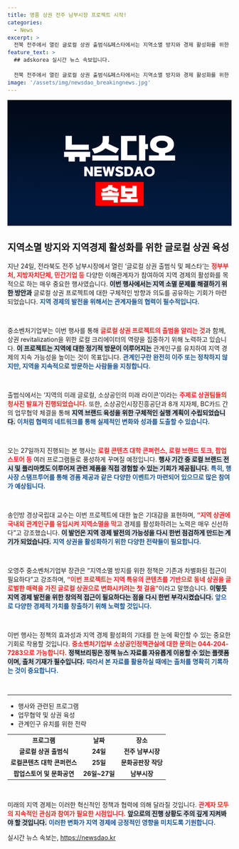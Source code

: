 ```yaml
---
title: 명품 상권 전주 남부시장 프로젝트 시작!
categories:
  - News
excerpt: >
  전북 전주에서 열린 글로컬 상권 출범식&페스타에서는 지역소멸 방지와 경제 활성화를 위한 다양한 프로그램이 진행된다. 로컬 크리에이터들이 이끄는 글로컬 상권 프로젝트로 새로운 상권의 청사진이 펼쳐진다.
feature_text: >
  ## adskorea 실시간 뉴스 속보입니다.

  전북 전주에서 열린 글로컬 상권 출범식&페스타에서는 지역소멸 방지와 경제 활성화를 위한 다양한 프로그램이 진행된다. 로컬 크리에이터들이 이끄는 글로컬 상권 프로젝트로 새로운 상권의 청사진이 펼쳐진다.
image: '/assets/img/newsdao_breakingnews.jpg'
---
```


<p><img src="/assets/img/newsdao_breakingnews.jpg" alt="adskorea 속보" /></p>

<h2 data-ke-size="size26">지역소멸 방지와 지역경제 활성화를 위한 글로컬 상권 육성</h2>

<p data-ke-size="size16">지난 24일, 전라북도 전주 남부시장에서 열린 ‘글로컬 상권 출범식 및 페스타’는 <b><span style="color: #ee2323;">정부부처, 지방자치단체, 민간기업 등</span></b> 다양한 이해관계자가 참여하여 지역 경제의 활성화를 목적으로 하는 매우 중요한 행사였습니다. <b><span style="background-color: #21538527;">이번 행사에서는 지역 소멸 문제를 해결하기 위한 방안과</span></b> 글로컬 상권 프로젝트에 대한 구체적인 방향과 의도를 공유하는 기회가 마련되었습니다. <b><span style="color: #1a5490;">지역 경제의 발전을 위해서는 관계자들의 협력이 필수적입니다.</span></b></p>

<p data-ke-size="size16">&nbsp;</p>

<p data-ke-size="size16">중소벤처기업부는 이번 행사를 통해 <b><span style="color: #ee2323;">글로컬 상권 프로젝트의 출범을 알리는 것</span></b>과 함께, 상권 revitalization을 위한 로컬 크리에이터의 역량을 집중하기 위해 노력하고 있습니다. <b><span style="background-color: #21538527;">이 프로젝트는 지역에 대한 정기적 방문이 이루어지는</span></b> 관계인구를 유치하여 지역 경제의 지속 가능성을 높이는 것이 목표입니다. <b><span style="color: #1a5490;">관계인구란 완전히 이주 또는 정착하지 않지만, 지역을 지속적으로 방문하는 사람들을 지칭합니다.</span></b></p>

<p data-ke-size="size16">&nbsp;</p>

<p data-ke-size="size16">출범식에서는 ‘지역의 미래 글로컬, 소상공인의 미래 라이콘’이라는 <b><span style="color: #ee2323;">주제로 상권팀들의 청사진 발표가 진행되었습니다.</span></b> 또한, 소상공인시장진흥공단과 8개 지자체, BC카드 간의 업무협약 체결을 통해 <b><span style="background-color: #21538527;">지역 브랜드 육성을 위한 구체적인 실행 계획이 수립되었습니다.</span></b> <b><span style="color: #1a5490;">이처럼 협력의 네트워크를 통해 실제적인 변화와 성과를 도출할 수 있습니다.</span></b></p>

<p data-ke-size="size16">&nbsp;</p>

<p data-ke-size="size16">오는 27일까지 진행되는 본 행사는 <b><span style="color: #ee2323;">로컬 콘텐츠 대학 콘퍼런스, 로컬 브랜드 토크, 팝업스토어 등</span></b> 여러 프로그램들로 풍성하게 꾸며질 예정입니다. <b><span style="background-color: #21538527;">행사 기간 중 로컬 브랜드 전시 및 플리마켓도 이루어져 관련 제품을 직접 경험할 수 있는 기회가 제공됩니다.</span></b> <b><span style="color: #1a5490;">특히, 행사장 스탬프투어를 통해 경품 제공과 같은 다양한 이벤트가 마련되어 있으므로 많은 참여가 예상됩니다.</span></b></p>

<p data-ke-size="size16">&nbsp;</p>

<p data-ke-size="size16">송인방 경상국립대 교수는 이번 프로젝트에 대한 높은 기대감을 표현하며, <b><span style="color: #ee2323;">“지역 상권에 국내외 관계인구를 유입시켜 지역소멸을 막고</span></b> 경제를 활성화하려는 노력은 매우 신선하다”고 강조했습니다. <b><span style="background-color: #21538527;">이 발언은 지역 경제 발전의 가능성을 다시 한번 점검하게 만드는 계기가 되었습니다.</span></b> <b><span style="color: #1a5490;">지역 상권을 활성화하기 위한 다양한 전략들이 필요합니다.</span></b></p>

<p data-ke-size="size16">&nbsp;</p>

<p data-ke-size="size16">오영주 중소벤처기업부 장관은 “지역소멸 방지를 위한 정책은 기존과 차별화된 접근이 필요하다”고 강조하며, <b><span style="color: #ee2323;">“이번 프로젝트는 지역 특유의 콘텐츠를 기반으로 동네 상권을 글로벌한 매력을 가진 글로컬 상권으로 변화시키려는 첫 걸음”</span></b>이라고 말했습니다. <b><span style="background-color: #21538527;">이렇듯 지역 경제 발전을 위한 창의적 접근이 필요하다는 점을 다시 한번 부각시켰습니다.</span></b> <b><span style="color: #1a5490;">앞으로 다양한 경제적 가치를 창출하기 위해 노력할 것입니다.</span></b></p>

<p data-ke-size="size16">&nbsp;</p>

<p data-ke-size="size16">이번 행사는 정책의 효과성과 지역 경제 활성화의 기대를 한 눈에 확인할 수 있는 중요한 기회로 작용할 것입니다. <b><span style="color: #ee2323;">중소벤처기업부 소상공인정책관실에 대한 문의는 044-204-7283으로 가능합니다.</span></b> <b><span style="background-color: #21538527;">정책브리핑은 정책 뉴스 자료를 자유롭게 이용할 수 있는 플랫폼이며, 출처 기재가 필수입니다.</span></b> <b><span style="color: #1a5490;">따라서 본 자료를 활용하실 때에는 출처를 명확히 기록하는 것이 중요합니다.</span></b></p>

<p data-ke-size="size16">&nbsp;</p>

<hr />

<ul>
  <li>행사와 관련된 프로그램</li>
  <li>업무협약 및 상권 육성</li>
  <li>관계인구 유치를 위한 전략</li>
</ul>

<table style="width: 100%;">
    <tr>
        <td style="text-align: center; height: 17px;"><b>프로그램</b></td>
        <td style="text-align: center; height: 17px;"><b>날짜</b></td>
        <td style="text-align: center; height: 17px;"><b>장소</b></td>
    </tr>
    <tr>
        <td style="text-align: center; height: 17px;"><b>글로컬 상권 출범식</b></td>
        <td style="text-align: center; height: 17px;"><b>24일</b></td>
        <td style="text-align: center; height: 17px;"><b>전주 남부시장</b></td>
    </tr>
    <tr>
        <td style="text-align: center; height: 17px;"><b>로컬콘텐츠 대학 콘퍼런스</b></td>
        <td style="text-align: center; height: 17px;"><b>25일</b></td>
        <td style="text-align: center; height: 17px;"><b>문화공판장 작당</b></td>
    </tr>
    <tr>
        <td style="text-align: center; height: 17px;"><b>팝업스토어 및 문화공연</b></td>
        <td style="text-align: center; height: 17px;"><b>26일~27일</b></td>
        <td style="text-align: center; height: 17px;"><b>남부시장</b></td>
    </tr>
</table>

<p data-ke-size="size16">&nbsp;</p>

<p data-ke-size="size16">미래의 지역 경제는 이러한 혁신적인 정책과 협력에 의해 달라질 것입니다. <b><span style="color: #ee2323;">관계자 모두의 지속적인 관심과 참여가 필요한 시점입니다.</span></b> <b><span style="background-color: #21538527;">앞으로의 진행 상황도 주의 깊게 지켜봐야 할 것입니다.</span></b> <b><span style="color: #1a5490;">이러한 변화가 지역 경제에 긍정적인 영향을 미치도록 기원합니다.</span></b></p>
실시간 뉴스 속보는, <a href="https://newsdao.kr" rel="dofollow">https://newsdao.kr</a>


